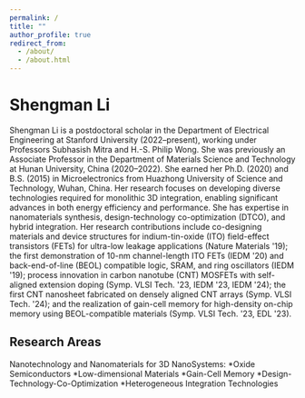```yaml
---
permalink: /
title: ""
author_profile: true
redirect_from: 
  - /about/
  - /about.html
---
```


# Shengman Li

Shengman Li is a postdoctoral scholar in the Department of Electrical Engineering at Stanford University (2022–present), working under Professors Subhasish Mitra and H.-S. Philip Wong. She was previously an Associate Professor in the Department of Materials Science and Technology at Hunan University, China (2020–2022). She earned her Ph.D. (2020) and B.S. (2015) in Microelectronics from Huazhong University of Science and Technology, Wuhan, China.
Her research focuses on developing diverse technologies required for monolithic 3D integration, enabling significant advances in both energy efficiency and performance. She has expertise in nanomaterials synthesis, design-technology co-optimization (DTCO), and hybrid integration.
Her research contributions include co-designing materials and device structures for indium-tin-oxide (ITO) field-effect transistors (FETs) for ultra-low leakage applications (Nature Materials '19); the first demonstration of 10-nm channel-length ITO FETs (IEDM '20) and back-end-of-line (BEOL) compatible logic, SRAM, and ring oscillators (IEDM '19); process innovation in carbon nanotube (CNT) MOSFETs with self-aligned extension doping (Symp. VLSI Tech. '23, IEDM '23, IEDM '24); the first CNT nanosheet fabricated on densely aligned CNT arrays (Symp. VLSI Tech. '24); and the realization of gain-cell memory for high-density on-chip memory using BEOL-compatible materials (Symp. VLSI Tech. '23, EDL '23).

Research Areas
--------------
Nanotechnology and Nanomaterials for 3D NanoSystems: 
*Oxide Semiconductors
*Low-dimensional Materials
*Gain-Cell Memory
*Design-Technology-Co-Optimization
*Heterogeneous Integration Technologies

 



